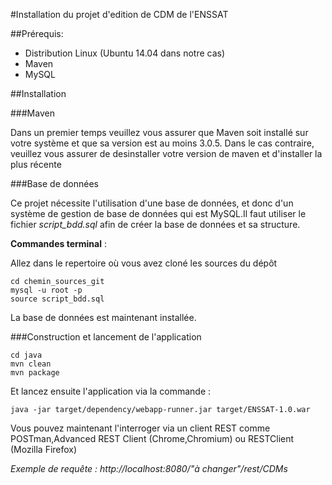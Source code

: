 #Installation du projet d'edition de CDM de l'ENSSAT

##Prérequis: 

- Distribution Linux (Ubuntu 14.04 dans notre cas)
- Maven
- MySQL

##Installation

###Maven

Dans un premier temps veuillez vous assurer que Maven soit installé sur votre système et que sa version est au moins 3.0.5. Dans le cas contraire, veuillez vous assurer de desinstaller votre version de maven et d'installer la plus récente

###Base de données

Ce projet nécessite l'utilisation d'une base de données, et donc d'un système de gestion de base de données qui est 
MySQL.Il faut utiliser le fichier *script_bdd.sql* afin de créer la base de données et sa structure.

**Commandes terminal** :

Allez dans le repertoire où vous avez cloné les sources du dépôt 
```
cd chemin_sources_git
mysql -u root -p
source script_bdd.sql
```
La base de données est maintenant installée.

###Construction et lancement de l'application
```
cd java
mvn clean
mvn package
```

Et lancez ensuite l'application via la commande :
```
java -jar target/dependency/webapp-runner.jar target/ENSSAT-1.0.war
```

Vous pouvez maintenant l'interroger via un client REST comme POSTman,Advanced REST Client (Chrome,Chromium) ou RESTClient (Mozilla Firefox) 

*Exemple de requête : http://localhost:8080/"à changer"/rest/CDMs*
